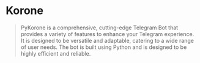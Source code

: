 # Korone

> PyKorone is a comprehensive, cutting-edge Telegram Bot that provides a variety
of features to enhance your Telegram experience. It is designed to be versatile
and adaptable, catering to a wide range of user needs. The bot is built using
Python and is designed to be highly efficient and reliable.
